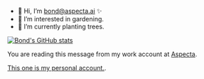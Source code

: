- 👋 Hi, I’m bond@aspecta.ai ✨
- 👀 I’m interested in gardening.
- 🌱 I’m currently planting trees.



[![Bond's GitHub stats](https://github-readme-stats.vercel.app/api?username=shrekuu&show_icons=true)](https://github.com/shrekuu/resume)

You are reading this message from my work account at [Aspecta](https://aspecta.id).

[This one is my personal account.](https://github.com/shrekuu).
